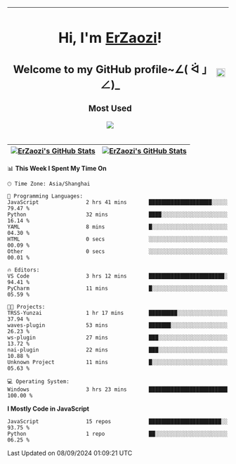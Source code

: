 |<h1>Hi, I'm <a href="https://github.com/erzaozi">ErZaozi</a>! </h1><h2>Welcome to my GitHub profile~∠( ᐛ 」∠)_</h2><p><h3>Most Used</h3><img src="https://skillicons.dev/icons?i=github,vscode,visualstudio,ubuntu,postman,pycharm,webstorm,git,docker"></p>|<img decoding="async" align=center src="https://cdn.jsdelivr.net/gh/erzaozi/erzaozi/image.gif" width="100%">|
| ----- | ----- |

| <a href="https://github.com/erzaozi"><img align="center" src="https://github-readme-stats.vercel.app/api/top-langs/?username=erzaozi&title_color=44cef6&text_color=4b5cc4&icon_color=2bbc8a&bg_color=white&langs_count=4&hide_border=true" alt="ErZaozi's GitHub Stats" /></a> | <a href="https://github.com/erzaozi"><img align="center" src="https://github-readme-stats.vercel.app/api?username=erzaozi&show_icons=true&line_height=27&count_private=true&title_color=44cef6&text_color=4b5cc4&icon_color=2bbc8a&bg_color=white&hide_border=true" alt="ErZaozi's GitHub Stats" /></a> |
| ----- | ----- |
<!--START_SECTION:waka-->
📊 **This Week I Spent My Time On** 

```text
🕑︎ Time Zone: Asia/Shanghai

💬 Programming Languages: 
JavaScript               2 hrs 41 mins       ████████████████████░░░░░   79.47 % 
Python                   32 mins             ████░░░░░░░░░░░░░░░░░░░░░   16.14 % 
YAML                     8 mins              █░░░░░░░░░░░░░░░░░░░░░░░░   04.30 % 
HTML                     0 secs              ░░░░░░░░░░░░░░░░░░░░░░░░░   00.09 % 
Other                    0 secs              ░░░░░░░░░░░░░░░░░░░░░░░░░   00.01 % 

🔥 Editors: 
VS Code                  3 hrs 12 mins       ████████████████████████░   94.41 % 
PyCharm                  11 mins             █░░░░░░░░░░░░░░░░░░░░░░░░   05.59 % 

🐱‍💻 Projects: 
TRSS-Yunzai              1 hr 17 mins        █████████░░░░░░░░░░░░░░░░   37.94 % 
waves-plugin             53 mins             ███████░░░░░░░░░░░░░░░░░░   26.23 % 
ws-plugin                27 mins             ███░░░░░░░░░░░░░░░░░░░░░░   13.72 % 
nai-plugin               22 mins             ███░░░░░░░░░░░░░░░░░░░░░░   10.88 % 
Unknown Project          11 mins             █░░░░░░░░░░░░░░░░░░░░░░░░   05.63 % 

💻 Operating System: 
Windows                  3 hrs 23 mins       █████████████████████████   100.00 % 
```

**I Mostly Code in JavaScript** 

```text
JavaScript               15 repos            ███████████████████████░░   93.75 % 
Python                   1 repo              ██░░░░░░░░░░░░░░░░░░░░░░░   06.25 % 
```




 Last Updated on 08/09/2024 01:09:21 UTC
<!--END_SECTION:waka-->
